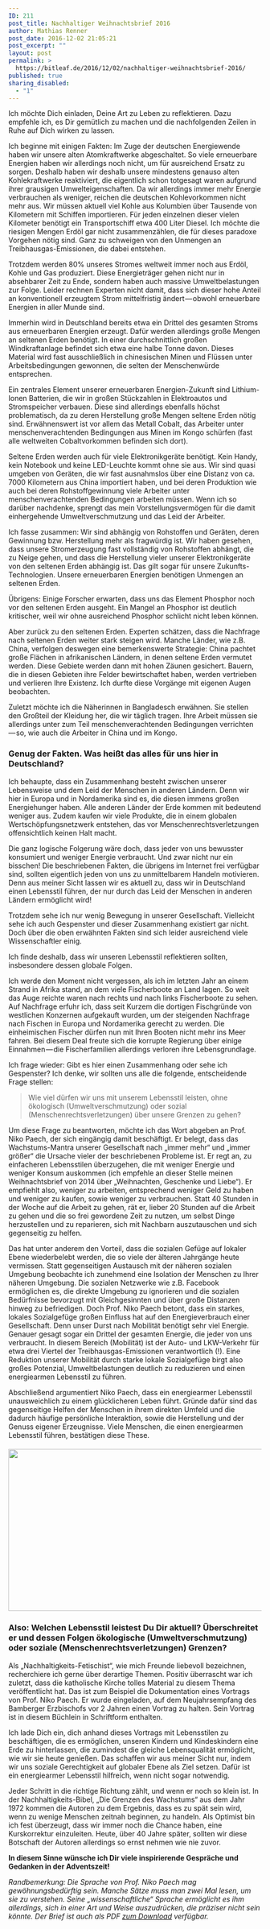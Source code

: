 ```yaml
---
ID: 211
post_title: Nachhaltiger Weihnachtsbrief 2016
author: Mathias Renner
post_date: 2016-12-02 21:05:21
post_excerpt: ""
layout: post
permalink: >
  https://bitleaf.de/2016/12/02/nachhaltiger-weihnachtsbrief-2016/
published: true
sharing_disabled:
  - "1"
---
```

Ich möchte Dich einladen, Deine Art zu Leben zu reflektieren. Dazu empfehle ich, es Dir gemütlich zu machen und die nachfolgenden Zeilen in Ruhe auf Dich wirken zu lassen.

<!--more-->

Ich beginne mit einigen Fakten: Im Zuge der deutschen Energiewende haben wir unsere alten Atomkraftwerke abgeschaltet. So viele erneuerbare Energien haben wir allerdings noch nicht, um für ausreichend Ersatz zu sorgen. Deshalb haben wir deshalb unsere mindestens genauso alten Kohlekraftwerke reaktiviert, die eigentlich schon totgesagt waren aufgrund ihrer grausigen Umwelteigenschaften. Da wir allerdings immer mehr Energie verbrauchen als weniger, reichen die deutschen Kohlevorkommen nicht mehr aus. Wir müssen aktuell viel Kohle aus Kolumbien über Tausende von Kilometern mit Schiffen importieren. Für jeden einzelnen dieser vielen Kilometer benötigt ein Transportschiff etwa 400 Liter Diesel. Ich möchte die riesigen Mengen Erdöl gar nicht zusammenzählen, die für dieses paradoxe Vorgehen nötig sind. Ganz zu schweigen von den Unmengen an Treibhausgas-Emissionen, die dabei entstehen.

Trotzdem werden 80% unseres Stromes weltweit immer noch aus Erdöl, Kohle und Gas produziert. Diese Energieträger gehen nicht nur in absehbarer Zeit zu Ende, sondern haben auch massive Umweltbelastungen zur Folge. Leider rechnen Experten nicht damit, dass sich dieser hohe Anteil an konventionell erzeugtem Strom mittelfristig ändert — obwohl erneuerbare Energien in aller Munde sind.

Immerhin wird in Deutschland bereits etwa ein Drittel des gesamten Stroms aus erneuerbaren Energien erzeugt. Dafür werden allerdings große Mengen an seltenen Erden benötigt. In einer durchschnittlich großen Windkraftanlage befindet sich etwa eine halbe Tonne davon. Dieses Material wird fast ausschließlich in chinesischen Minen und Flüssen unter Arbeitsbedingungen gewonnen, die selten der Menschenwürde entsprechen.

Ein zentrales Element unserer erneuerbaren Energien-Zukunft sind Lithium-Ionen Batterien, die wir in großen Stückzahlen in Elektroautos und Stromspeicher verbauen. Diese sind allerdings ebenfalls höchst problematisch, da zu deren Herstellung große Mengen seltene Erden nötig sind. Erwähnenswert ist vor allem das Metall Cobalt, das Arbeiter unter menschenverachtenden Bedingungen aus Minen im Kongo schürfen (fast alle weltweiten Cobaltvorkommen befinden sich dort).

Seltene Erden werden auch für viele Elektronikgeräte benötigt. Kein Handy, kein Notebook und keine LED-Leuchte kommt ohne sie aus. Wir sind quasi umgeben von Geräten, die wir fast ausnahmslos über eine Distanz von ca. 7000 Kilometern aus China importiert haben, und bei deren Produktion wie auch bei deren Rohstoffgewinnung viele Arbeiter unter menschenverachtenden Bedingungen arbeiten müssen. Wenn ich so darüber nachdenke, sprengt das mein Vorstellungsvermögen für die damit einhergehende Umweltverschmutzung und das Leid der Arbeiter.

Ich fasse zusammen: Wir sind abhängig von Rohstoffen und Geräten, deren Gewinnung bzw. Herstellung mehr als fragwürdig ist. Wir haben gesehen, dass unsere Stromerzeugung fast vollständig von Rohstoffen abhängt, die zu Neige gehen, und dass die Herstellung vieler unserer Elektronikgeräte von den seltenen Erden abhängig ist. Das gilt sogar für unsere Zukunfts-Technologien. Unsere erneuerbaren Energien benötigen Unmengen an seltenen Erden.

Übrigens: Einige Forscher erwarten, dass uns das Element Phosphor noch vor den seltenen Erden ausgeht. Ein Mangel an Phosphor ist deutlich kritischer, weil wir ohne ausreichend Phosphor schlicht nicht leben können.

Aber zurück zu den seltenen Erden. Experten schätzen, dass die Nachfrage nach seltenen Erden weiter stark steigen wird. Manche Länder, wie z.B. China, verfolgen deswegen eine bemerkenswerte Strategie: China pachtet große Flächen in afrikanischen Ländern, in denen seltene Erden vermutet werden. Diese Gebiete werden dann mit hohen Zäunen gesichert. Bauern, die in diesen Gebieten ihre Felder bewirtschaftet haben, werden vertrieben und verlieren Ihre Existenz. Ich durfte diese Vorgänge mit eigenen Augen beobachten.

Zuletzt möchte ich die Näherinnen in Bangladesch erwähnen. Sie stellen den Großteil der Kleidung her, die wir täglich tragen. Ihre Arbeit müssen sie allerdings unter zum Teil menschenverachtenden Bedingungen verrichten — so, wie auch die Arbeiter in China und im Kongo.

<h3>Genug der Fakten. Was heißt das alles für uns hier in Deutschland?</h3>

Ich behaupte, dass ein Zusammenhang besteht zwischen unserer Lebensweise und dem Leid der Menschen in anderen Ländern. Denn wir hier in Europa und in Nordamerika sind es, die diesen immens großen Energiehunger haben. Alle anderen Länder der Erde kommen mit bedeutend weniger aus. Zudem kaufen wir viele Produkte, die in einem globalen Wertschöpfungsnetzwerk entstehen, das vor Menschenrechtsverletzungen offensichtlich keinen Halt macht.

Die ganz logische Folgerung wäre doch, dass jeder von uns bewusster konsumiert und weniger Energie verbraucht. Und zwar nicht nur ein bisschen! Die beschriebenen Fakten, die übrigens im Internet frei verfügbar sind, sollten eigentlich jeden von uns zu unmittelbarem Handeln motivieren. Denn aus meiner Sicht lassen wir es aktuell zu, dass wir in Deutschland einen Lebensstil führen, der nur durch das Leid der Menschen in anderen Ländern ermöglicht wird!

Trotzdem sehe ich nur wenig Bewegung in unserer Gesellschaft. Vielleicht sehe ich auch Gespenster und dieser Zusammenhang existiert gar nicht. Doch über die oben erwähnten Fakten sind sich leider ausreichend viele Wissenschaftler einig.

Ich finde deshalb, dass wir unseren Lebensstil reflektieren sollten, insbesondere dessen globale Folgen.

Ich werde den Moment nicht vergessen, als ich im letzten Jahr an einem Strand in Afrika stand, an dem viele Fischerboote an Land lagen. So weit das Auge reichte waren nach rechts und nach links Fischerboote zu sehen. Auf Nachfrage erfuhr ich, dass seit Kurzem die dortigen Fischgründe von westlichen Konzernen aufgekauft wurden, um der steigenden Nachfrage nach Fischen in Europa und Nordamerika gerecht zu werden. Die einheimischen Fischer dürfen nun mit Ihren Booten nicht mehr ins Meer fahren. Bei diesem Deal freute sich die korrupte Regierung über einige Einnahmen — die Fischerfamilien allerdings verloren ihre Lebensgrundlage.

Ich frage wieder: Gibt es hier einen Zusammenhang oder sehe ich Gespenster? Ich denke, wir sollten uns alle die folgende, entscheidende Frage stellen:

<blockquote>Wie viel dürfen wir uns mit unserem Lebensstil leisten, ohne ökologisch (Umweltverschmutzung) oder sozial (Menschenrechtsverletzungen) über unsere Grenzen zu gehen?</blockquote>

Um diese Frage zu beantworten, möchte ich das Wort abgeben an Prof. Niko Paech, der sich eingängig damit beschäftigt. Er belegt, dass das Wachstums-Mantra unserer Gesellschaft nach „immer mehr“ und „immer größer“ die Ursache vieler der beschriebenen Probleme ist. Er regt an, zu einfacheren Lebensstilen überzugehen, die mit weniger Energie und weniger Konsum auskommen (ich empfehle an dieser Stelle meinen Weihnachtsbrief von 2014 über „Weihnachten, Geschenke und Liebe“). Er empfiehlt also, weniger zu arbeiten, entsprechend weniger Geld zu haben und weniger zu kaufen, sowie weniger zu verbrauchen. Statt 40 Stunden in der Woche auf die Arbeit zu gehen, rät er, lieber 20 Stunden auf die Arbeit zu gehen und die so frei gewordene Zeit zu nutzen, um selbst Dinge herzustellen und zu reparieren, sich mit Nachbarn auszutauschen und sich gegenseitig zu helfen.

Das hat unter anderem den Vorteil, dass die sozialen Gefüge auf lokaler Ebene wiederbelebt werden, die so viele der älteren Jahrgänge heute vermissen. Statt gegenseitigen Austausch mit der näheren sozialen Umgebung beobachte ich zunehmend eine Isolation der Menschen zu Ihrer näheren Umgebung. Die sozialen Netzwerke wie z.B. Facebook ermöglichen es, die direkte Umgebung zu ignorieren und die sozialen Bedürfnisse bevorzugt mit Gleichgesinnten und über große Distanzen hinweg zu befriedigen. Doch Prof. Niko Paech betont, dass ein starkes, lokales Sozialgefüge großen Einfluss hat auf den Energieverbrauch einer Gesellschaft. Denn unser Durst nach Mobilität benötigt sehr viel Energie. Genauer gesagt sogar ein Drittel der gesamten Energie, die jeder von uns verbraucht. In diesem Bereich (Mobilität) ist der Auto- und LKW-Verkehr für etwa drei Viertel der Treibhausgas-Emissionen verantwortlich (!). Eine Reduktion unserer Mobilität durch starke lokale Sozialgefüge birgt also großes Potenzial, Umweltbelastungen deutlich zu reduzieren und einen energiearmen Lebensstil zu führen.

Abschließend argumentiert Niko Paech, dass ein energiearmer Lebensstil unausweichlich zu einem glücklicheren Leben führt. Gründe dafür sind das gegenseitige Helfen der Menschen in ihrem direkten Umfeld und die dadurch häufige persönliche Interaktion, sowie die Herstellung und der Genuss eigener Erzeugnisse. Viele Menschen, die einen energiearmen Lebensstil führen, bestätigen diese These.

<h4><img class="alignnone size-large wp-image-212" src="https://bitleaf.de/wp-content/uploads/2017/02/standard-of-living-life-1024x440.png" alt="" width="750" height="322" /></h4>

<h3>Also: Welchen Lebensstil leistest Du Dir aktuell? Überschreitet er und dessen Folgen ökologische (Umweltverschmutzung) oder soziale (Menschenrechtsverletzungen) Grenzen?</h3>

Als „Nachhaltigkeits-Fetischist“, wie mich Freunde liebevoll bezeichnen, recherchiere ich gerne über derartige Themen. Positiv überrascht war ich zuletzt, dass die katholische Kirche tolles Material zu diesem Thema veröffentlicht hat. Das ist zum Beispiel die Dokumentation eines Vortrags von Prof. Niko Paech. Er wurde eingeladen, auf dem Neujahrsempfang des Bamberger Erzbischofs vor 2 Jahren einen Vortrag zu halten. Sein Vortrag ist in diesem Büchlein in Schriftform enthalten.

Ich lade Dich ein, dich anhand dieses Vortrags mit Lebensstilen zu beschäftigen, die es ermöglichen, unseren Kindern und Kindeskindern eine Erde zu hinterlassen, die zumindest die gleiche Lebensqualität ermöglicht, wie wir sie heute genießen. Das schaffen wir aus meiner Sicht nur, indem wir uns soziale Gerechtigkeit auf globaler Ebene als Ziel setzen. Dafür ist ein energiearmer Lebensstil hilfreich, wenn nicht sogar notwendig.

Jeder Schritt in die richtige Richtung zählt, und wenn er noch so klein ist. In der Nachhaltigkeits-Bibel, „Die Grenzen des Wachstums“ aus dem Jahr 1972 kommen die Autoren zu dem Ergebnis, dass es zu spät sein wird, wenn zu wenige Menschen zeitnah beginnen, zu handeln. Als Optimist bin ich fest überzeugt, dass wir immer noch die Chance haben, eine Kurskorrektur einzuleiten. Heute, über 40 Jahre später, sollten wir diese Botschaft der Autoren allerdings so ernst nehmen wie nie zuvor.

<strong>In diesem Sinne wünsche ich Dir viele inspirierende Gespräche und Gedanken in der Adventszeit!</strong>

<em>Randbemerkung: Die Sprache von Prof. Niko Paech mag gewöhnungsbedürftig sein. Manche Sätze muss man zwei Mal lesen, um sie zu verstehen. Seine „wissenschaftliche“ Sprache ermöglicht es ihm allerdings, sich in einer Art und Weise auszudrücken, die präziser nicht sein könnte.</em>
<em>Der Brief ist auch als PDF <a href="http://mathias-renner.de/dl/Weihnachtsbrief-2016-Mathias-Renner.pdf">zum Download</a> verfügbar.</em>

&nbsp;
